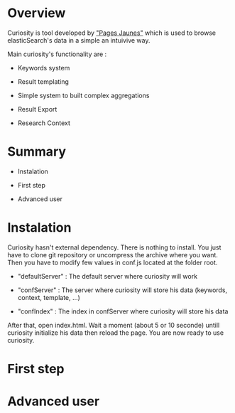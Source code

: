 # Overview 

Curiosity is tool developed by ["Pages Jaunes"](http://www.pagesjaunes.fr/) which is used to browse elasticSearch's data in a simple an intuivive way.

Main curiosity's functionality are : 

* Keywords system

* Result templating 

* Simple system to built complex aggregations

* Result Export

* Research Context

# Summary

* Instalation 

* First step

* Advanced user

# Instalation 

Curiosity hasn't external dependency. There is nothing to install. You just have to clone git repository or uncompress the archive where you want. 
Then you have to modify few values in conf.js located at the folder root.

* "defaultServer" : The default server where curiosity will work

* "confServer" : The server where curiosity will store his data (keywords, context, template, ...)

* "confIndex" : The index in confServer where curiosity will store his data

After that, open index.html. Wait a moment (about 5 or 10 seconde) untill curiosity initialize his data then reload the page. You are now ready to use curiosity.

# First step

# Advanced user 

